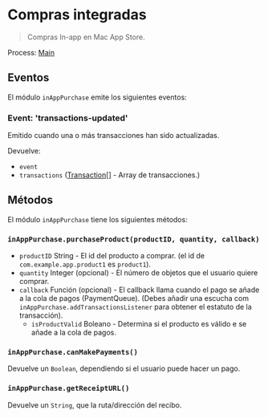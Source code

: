 # Compras integradas

> Compras In-app en Mac App Store.

Process: [Main](../glossary.md#main-process)

## Eventos

El módulo `inAppPurchase` emite los siguientes eventos:

### Event: 'transactions-updated'

Emitido cuando una o más transacciones han sido actualizadas.

Devuelve:

* `event`
* `transactions` ([Transaction[]](structures/transaction.md) - Array de transacciones.)

## Métodos

El módulo `inAppPurchase` tiene los siguientes métodos:

### `inAppPurchase.purchaseProduct(productID, quantity, callback)`

* `productID` String - El id del producto a comprar. (el id de `com.example.app.product1` es `product1`).
* `quantity` Integer (opcional) - El número de objetos que el usuario quiere comprar.
* `callback` Función (opcional) - El callback llama cuando el pago se añade a la cola de pagos (PaymentQueue). (Debes añadir una escucha com `inAppPurchase.addTransactionsListener` para obtener el estatuto de la transacción). 
  * `isProductValid` Boleano - Determina si el producto es válido e se añade a la cola de pagos.

### `inAppPurchase.canMakePayments()`

Devuelve un `Boolean`, dependiendo si el usuario puede hacer un pago.

### `inAppPurchase.getReceiptURL()`

Devuelve un `String`, que la ruta/dirección del recibo.